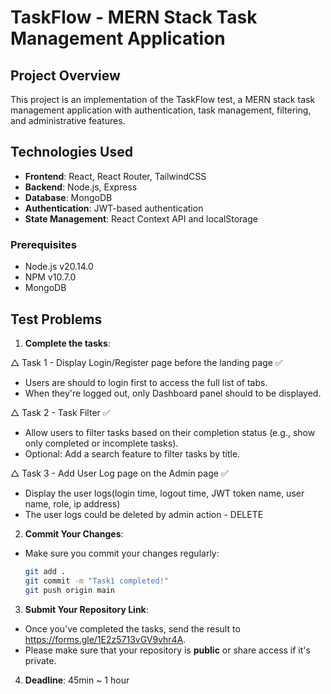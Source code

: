 # TaskFlow - MERN Stack Task Management Application

## Project Overview
This project is an implementation of the TaskFlow test, a MERN stack task management application with authentication, task management, filtering, and administrative features.

## Technologies Used
- **Frontend**: React, React Router, TailwindCSS
- **Backend**: Node.js, Express
- **Database**: MongoDB
- **Authentication**: JWT-based authentication
- **State Management**: React Context API and localStorage

### Prerequisites
- Node.js v20.14.0
- NPM v10.7.0
- MongoDB


## Test Problems
1. **Complete the tasks**:

△ Task 1 - Display Login/Register page before the landing page ✅
- Users are should to login first to access the full list of tabs.
- When they're logged out, only Dashboard panel should to be displayed.

△ Task 2 - Task Filter ✅
- Allow users to filter tasks based on their completion status (e.g., show only completed or incomplete tasks).
- Optional: Add a search feature to filter tasks by title.

△ Task 3 - Add User Log page on the Admin page ✅
- Display the user logs(login time, logout time, JWT token name, user name, role, ip address)
- The user logs could be deleted by admin action - DELETE

2. **Commit Your Changes**:
- Make sure you commit your changes regularly:
    ```bash
    git add .
    git commit -m "Task1 completed!"
    git push origin main
    ```

3. **Submit Your Repository Link**:
- Once you’ve completed the tasks, send the result to https://forms.gle/1E2z5713vGV9vhr4A.
- Please make sure that your repository is **public** or share access if it's private.

4. **Deadline**:
  45min ~ 1 hour